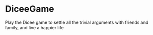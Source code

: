# DiceeGame
Play the Dicee game to settle all the trivial arguments with friends and family, and live a happier life
